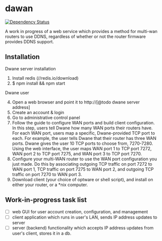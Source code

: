 dawan
=====

[![Dependency Status](https://david-dm.org/insanity54/dawan.png)](https://david-dm.org/insanity54/dawan)

A work in progress of a web service which provides a method for multi-wan routers to use DDNS, regardless of whether or not the router firmware provides DDNS support.


Installation
------------

Dwane server installation

1. Install redis (//redis.io/download)
2. $ npm install && npm start

Dwane user

4. Open a web browser and point it to http://[@todo dwane server address]
5. Create an account & login
6. Go to administrative control panel
7. Follow the guide to configure WAN ports and build client configuration. In this step, users tell Dwane how many WAN ports their routers have. For each WAN port, users map a specific, Dwane-provided TCP port to each. For example, the user tells Dwane that their router has three WAN ports. Dwane gives the user 10 TCP ports to choose from, 7270-7280. Using the web interface, the user maps WAN port 1 to TCP port 7272, WAN port 2 to TCP port 7275, and WAN port 3 to TCP port 7270.
8. Configure your multi-WAN router to use the WAN port configuration you just made. Do this by associating outgoing TCP traffic on port 7272 to WAN port 1, TCP traffic on port 7275 to WAN port 2, and outgoing TCP traffic on port 7270 to WAN port 3.
9. Download client (your choice of optware or shell script), and install on either your router, or a *nix computer.




Work-in-progress task list
--------------------------

- [ ] web GUI for user account creation, configuration, and management
- [ ] client application which runs in user's LAN, sends IP address updates to server
- [ ] server (backend) functionality which accepts IP address updates from user's client, stores it in a db.